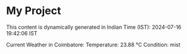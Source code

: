 # My Project

This content is dynamically generated in Indian Time (IST): 2024-07-16 19:42:06 IST


Current Weather in Coimbatore:
Temperature: 23.88 °C
Condition: mist
